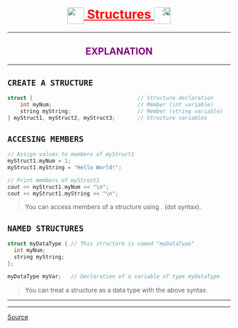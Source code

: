 <h1 align="center" style="text-decoration:underline;color:red;">
    <img style="vertical-align:middle;" src="https://media.giphy.com/media/SUDr9512mOzZrAbMcv/giphy.gif" height="38"/> 
    Structures
    <img style="transform:scaleX(-1);vertical-align:middle;" src="https://media.giphy.com/media/SUDr9512mOzZrAbMcv/giphy.gif" height="38"/>
</h1>

---

<h2 align="center" style="color:purple;">EXPLANATION</h2>

---

## `CREATE A STRUCTURE`

```cpp
struct {                                 // Structure declaration
    int myNum;                           // Member (int variable)
    string myString;                     // Member (string variable)
} myStruct1, myStruct2, myStruct3;       // Structure variables
 ```

## `ACCESING MEMBERS`

```cpp
// Assign values to members of myStruct1
myStruct1.myNum = 1;
myStruct1.myString = "Hello World!";

// Print members of myStruct1
cout << myStruct1.myNum << "\n";
cout << myStruct1.myString << "\n";
 ```

> You can access members of a structure using . (dot syntax).   

 ## `NAMED STRUCTURES`

```cpp
struct myDataType { // This structure is named "myDataType"
  int myNum;
  string myString;
};

myDataType myVar;   // Declaration of a variable of type myDataType
 ```

> You can treat a structure as a data type with the above syntax. 

 ---
 ---
 <a href="https://www.w3schools.com" target="_blank">Source</a>

